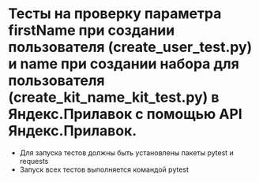 # Тесты на проверку параметра firstName при создании пользователя (create_user_test.py) и name при создании набора для пользователя (create_kit_name_kit_test.py) в Яндекс.Прилавок с помощью API Яндекс.Прилавок.

- Для запуска тестов должны быть установлены пакеты pytest и requests
- Запуск всех тестов выполняется командой pytest